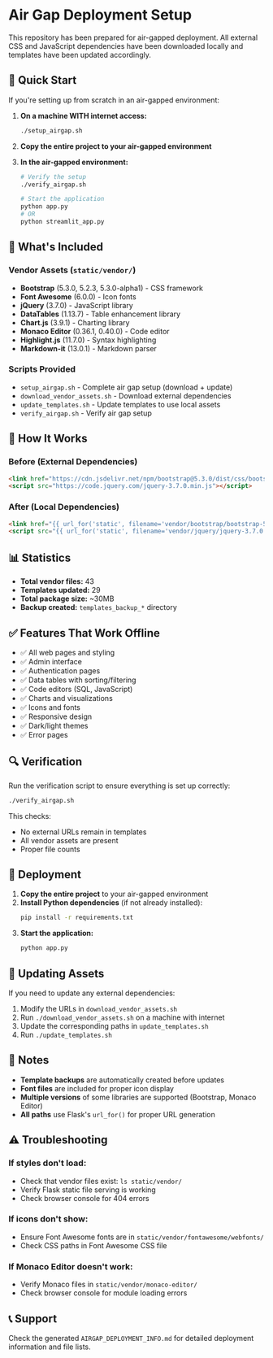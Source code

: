 # Air Gap Deployment Setup

This repository has been prepared for air-gapped deployment. All external CSS and JavaScript dependencies have been downloaded locally and templates have been updated accordingly.

## 🎯 Quick Start

If you're setting up from scratch in an air-gapped environment:

1. **On a machine WITH internet access:**
   ```bash
   ./setup_airgap.sh
   ```

2. **Copy the entire project to your air-gapped environment**

3. **In the air-gapped environment:**
   ```bash
   # Verify the setup
   ./verify_airgap.sh
   
   # Start the application
   python app.py
   # OR
   python streamlit_app.py
   ```

## 📁 What's Included

### Vendor Assets (`static/vendor/`)
- **Bootstrap** (5.3.0, 5.2.3, 5.3.0-alpha1) - CSS framework
- **Font Awesome** (6.0.0) - Icon fonts
- **jQuery** (3.7.0) - JavaScript library
- **DataTables** (1.13.7) - Table enhancement library
- **Chart.js** (3.9.1) - Charting library
- **Monaco Editor** (0.36.1, 0.40.0) - Code editor
- **Highlight.js** (11.7.0) - Syntax highlighting
- **Markdown-it** (13.0.1) - Markdown parser

### Scripts Provided
- `setup_airgap.sh` - Complete air gap setup (download + update)
- `download_vendor_assets.sh` - Download external dependencies
- `update_templates.sh` - Update templates to use local assets
- `verify_airgap.sh` - Verify air gap setup

## 🔧 How It Works

### Before (External Dependencies)
```html
<link href="https://cdn.jsdelivr.net/npm/bootstrap@5.3.0/dist/css/bootstrap.min.css" rel="stylesheet">
<script src="https://code.jquery.com/jquery-3.7.0.min.js"></script>
```

### After (Local Dependencies)
```html
<link href="{{ url_for('static', filename='vendor/bootstrap/bootstrap-5.3.0.min.css') }}" rel="stylesheet">
<script src="{{ url_for('static', filename='vendor/jquery/jquery-3.7.0.min.js') }}"></script>
```

## 📊 Statistics

- **Total vendor files:** 43
- **Templates updated:** 29
- **Total package size:** ~30MB
- **Backup created:** `templates_backup_*` directory

## ✅ Features That Work Offline

- ✅ All web pages and styling
- ✅ Admin interface
- ✅ Authentication pages
- ✅ Data tables with sorting/filtering
- ✅ Code editors (SQL, JavaScript)
- ✅ Charts and visualizations
- ✅ Icons and fonts
- ✅ Responsive design
- ✅ Dark/light themes
- ✅ Error pages

## 🔍 Verification

Run the verification script to ensure everything is set up correctly:

```bash
./verify_airgap.sh
```

This checks:
- No external URLs remain in templates
- All vendor assets are present
- Proper file counts

## 🚀 Deployment

1. **Copy the entire project** to your air-gapped environment
2. **Install Python dependencies** (if not already installed):
   ```bash
   pip install -r requirements.txt
   ```
3. **Start the application:**
   ```bash
   python app.py
   ```

## 🔄 Updating Assets

If you need to update any external dependencies:

1. Modify the URLs in `download_vendor_assets.sh`
2. Run `./download_vendor_assets.sh` on a machine with internet
3. Update the corresponding paths in `update_templates.sh`
4. Run `./update_templates.sh`

## 📝 Notes

- **Template backups** are automatically created before updates
- **Font files** are included for proper icon display
- **Multiple versions** of some libraries are supported (Bootstrap, Monaco Editor)
- **All paths** use Flask's `url_for()` for proper URL generation

## ⚠️ Troubleshooting

### If styles don't load:
- Check that vendor files exist: `ls static/vendor/`
- Verify Flask static file serving is working
- Check browser console for 404 errors

### If icons don't show:
- Ensure Font Awesome fonts are in `static/vendor/fontawesome/webfonts/`
- Check CSS paths in Font Awesome CSS file

### If Monaco Editor doesn't work:
- Verify Monaco files in `static/vendor/monaco-editor/`
- Check browser console for module loading errors

## 📞 Support

Check the generated `AIRGAP_DEPLOYMENT_INFO.md` for detailed deployment information and file lists.
